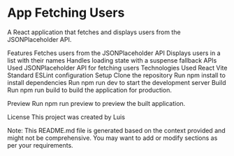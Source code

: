 
App Fetching Users
================

A React application that fetches and displays users from the JSONPlaceholder API.

Features
Fetches users from the JSONPlaceholder API
Displays users in a list with their names
Handles loading state with a suspense fallback
APIs Used
JSONPlaceholder API for fetching users
Technologies Used
React
Vite
Standard ESLint configuration
Setup
Clone the repository
Run npm install to install dependencies
Run npm run dev to start the development server
Build
Run npm run build to build the application for production.

Preview
Run npm run preview to preview the built application.

License
This project was created by Luis

Note: This README.md file is generated based on the context provided and might not be comprehensive. You may want to add or modify sections as per your requirements. 